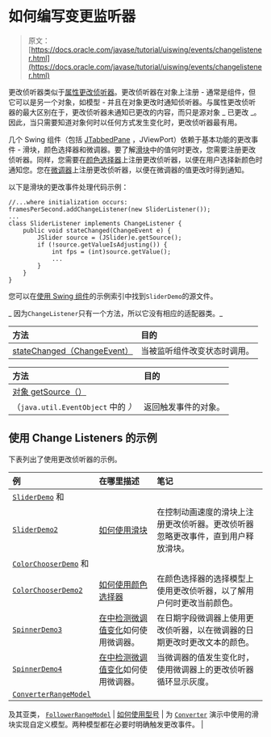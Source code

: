 # 如何编写变更监听器

> 原文： [https://docs.oracle.com/javase/tutorial/uiswing/events/changelistener.html](https://docs.oracle.com/javase/tutorial/uiswing/events/changelistener.html)

更改侦听器类似于[属性更改侦听器](propertychangelistener.html)。更改侦听器在对象上注册 - 通常是组件，但它可以是另一个对象，如模型 - 并且在对象更改时通知侦听器。与属性更改侦听器的最大区别在于，更改侦听器未通知已更改的内容，而只是源对象 _ 已更改 _。因此，当只需要知道对象何时以任何方式发生变化时，更改侦听器最有用。

几个 Swing 组件（包括 [JTabbedPane](../components/tabbedpane.html) ，JViewPort）依赖于基本功能的更改事件 - 滑块，颜色选择器和微调器。要了解[滑块](../components/slider.html)中的值何时更改，您需要注册更改侦听器。同样，您需要在[颜色选择器](../components/colorchooser.html)上注册更改侦听器，以便在用户选择新颜色时通知您。您在[微调器](../components/spinner.html)上注册更改侦听器，以便在微调器的值更改时得到通知。

以下是滑块的更改事件处理代码示例：

```
//...where initialization occurs:
framesPerSecond.addChangeListener(new SliderListener());
...
class SliderListener implements ChangeListener {
    public void stateChanged(ChangeEvent e) {
        JSlider source = (JSlider)e.getSource();
        if (!source.getValueIsAdjusting()) {
            int fps = (int)source.getValue();
            ...
        }    
    }
}

```

您可以在[使用 Swing 组件](../examples/components/index.html#SliderDemo)的示例索引中找到`SliderDemo`的源文件。

_ 因为`ChangeListener`只有一个方法，所以它没有相应的适配器类。_

| 方法 | 目的 |
| :-- | :-- |
| [stateChanged（ChangeEvent）](https://docs.oracle.com/javase/8/docs/api/javax/swing/event/ChangeListener.html#stateChanged-javax.swing.event.ChangeEvent-) | 当被监听组件改变状态时调用。 |

| 方法 | 目的 |
| :-- | :-- |
| [对象 getSource（）](https://docs.oracle.com/javase/8/docs/api/java/util/EventObject.html#getSource--)
（`java.util.EventObject` 中的 _）_ | 返回触发事件的对象。 |

## 使用 Change Listeners 的示例

下表列出了使用更改侦听器的示例。

| 例 | 在哪里描述 | 笔记 |
| :-- | :-- | :-- |
| [`SliderDemo`](../examples/components/index.html#SliderDemo) 和
[`SliderDemo2`](../examples/components/index.html#SliderDemo2) | [如何使用滑块](../components/slider.html) | 在控制动画速度的滑块上注册更改侦听器。更改侦听器忽略更改事件，直到用户释放滑块。 |
| [`ColorChooserDemo`](../examples/components/index.html#ColorChooserDemo) 和
[`ColorChooserDemo2`](../examples/components/index.html#ColorChooserDemo2) | [如何使用颜色选择器](../components/colorchooser.html  ) | 在颜色选择器的选择模型上使用更改侦听器，以了解用户何时更改当前颜色。 |
| [`SpinnerDemo3`](../examples/components/index.html#SpinnerDemo3) | [在](../components/spinner.html#change)[中检测微调值变化](../components/spinner.html)如何使用微调器。 | 在日期字段微调器上使用更改侦听器，以在微调器的日期更改时更改文本的颜色。 |
| [`SpinnerDemo4`](../examples/components/index.html#SpinnerDemo4) | [在](../components/spinner.html#change)[中检测微调值变化](../components/spinner.html)如何使用微调器。 | 当微调器的值发生变化时，使用微调器上的更改侦听器循环显示灰度。 |
| [`ConverterRangeModel`](../examples/components/ConverterProject/src/components/ConverterRangeModel.java)
及其亚类，
[`FollowerRangeModel`](../examples/components/ConverterProject/src/components/FollowerRangeModel.java) | [如何使用型号](../components/model.html) | 为 [`Converter`](../examples/components/index.html#Converter) 演示中使用的滑块实现自定义模型。两种模型都在必要时明确触发更改事件。 |
